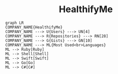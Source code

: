 <h1 align="center">HealthifyMe</h1>

```mermaid
graph LR
COMPANY_NAME{HealthifyMe}
COMPANY_NAME ---> U{Users} ---> UN[4]
COMPANY_NAME ---> R{Repositories} ---> RN[28]
COMPANY_NAME ---> G{Gists} ---> GN[10]
COMPANY_NAME ---> ML{Most Used<br>Languages}
ML --> Ruby[Ruby]
ML --> Shell[Shell]
ML --> Swift[Swift]
ML --> Go[Go]
ML --> C#[C#]
```
